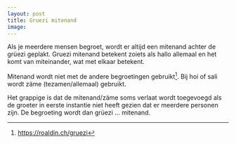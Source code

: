 ```yaml
---
layout: post
title: Gruezi mitenand
image:
---
```


Als je meerdere mensen begroet, wordt er altijd een mitenand achter de grüezi geplakt. Gruezi mitenand betekent zoiets als hallo allemaal en het komt van miteinander, wat met elkaar betekent.

Mitenand wordt niet met de andere begroetingen gebruikt[^1]. Bij hoi of sali wordt zäme (tezamen/allemaal) gebruikt.

Het grappige is dat de mitenand/zäme soms verlaat wordt toegevoegd als de groeter in eerste instantie niet heeft gezien dat er meerdere personen zijn. De begroeting wordt dan grüezi ... mitenand.

[^1]: <https://roaldin.ch/gruezi>
